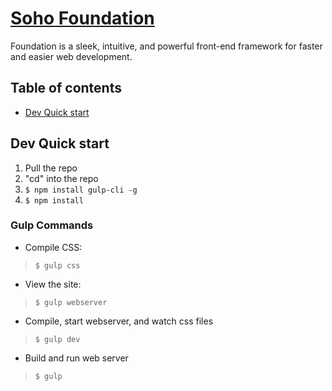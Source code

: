 # [Soho Foundation](https://github.com/hookandloop/soho-foundation)

Foundation is a sleek, intuitive, and powerful front-end framework for faster and easier web development.

## Table of contents
- [Dev Quick start](#dev-quick-start)

## Dev Quick start
1. Pull the repo
1. "cd" into the repo
1. `$ npm install gulp-cli -g`
1. `$ npm install`

### Gulp Commands
- Compile CSS:
> `$ gulp css`

- View the site:
> `$ gulp webserver`

- Compile, start webserver, and watch css files
> `$ gulp dev`
    
- Build and run web server
>`$ gulp`
